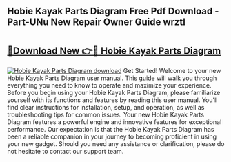 ## Hobie Kayak Parts Diagram Free Pdf Download - Part-UNu New Repair Owner Guide wrztl

# <h2><a href="http://dfsz4os.blite.top/?on=Hobie+Kayak+Parts+Diagram">🔗Download New 👉🔴 Hobie Kayak Parts Diagram</a></h2>

[![Hobie Kayak Parts Diagram download](https://i.imgur.com/lujVjoI.png)](http://dfsz4os.blite.top/?on=Hobie+Kayak+Parts+Diagram)
Get Started! Welcome to your new Hobie Kayak Parts Diagram user manual. This guide will walk you through everything you need to know to operate and maximize your experience. Before you begin using your Hobie Kayak Parts Diagram, please familiarize yourself with its functions and features by reading this user manual. You'll find clear instructions for installation, setup, and operation, as well as troubleshooting tips for common issues. Your new Hobie Kayak Parts Diagram features a powerful engine and innovative features for exceptional performance. Our expectation is that the Hobie Kayak Parts Diagram has been a reliable companion in your journey to becoming proficient in using your new gadget. Should you need any assistance or clarification, please do not hesitate to contact our support team.
